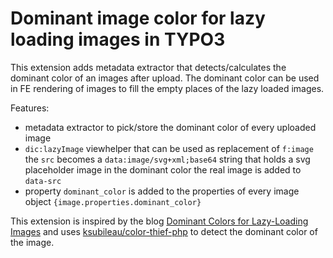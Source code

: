 Dominant image color for lazy loading images in TYPO3
=====================================================

This extension adds metadata extractor that detects/calculates the dominant color of an images after upload.
The dominant color can be used in FE rendering of images to fill the empty places of the lazy loaded images.

Features:
- metadata extractor to pick/store the dominant color of every uploaded image
- `dic:lazyImage` viewhelper that can be used as replacement of `f:image`
  the `src` becomes a `data:image/svg+xml;base64` string that holds a svg placeholder image in the dominant color
  the real image is added to `data-src`
- property `dominant_color` is added to the properties of every image object `{image.properties.dominant_color}`

This extension is inspired by the blog [Dominant Colors for Lazy-Loading Images](https://manu.ninja/dominant-colors-for-lazy-loading-images) and uses [ksubileau/color-thief-php](https://github.com/ksubileau/color-thief-php) to detect the dominant color of the image.

